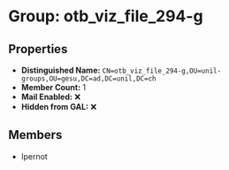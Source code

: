# Group: otb_viz_file_294-g

## Properties

- **Distinguished Name:** `CN=otb_viz_file_294-g,OU=unil-groups,OU=gesu,DC=ad,DC=unil,DC=ch`
- **Member Count:** 1
- **Mail Enabled:** ❌
- **Hidden from GAL:** ❌

## Members

- lpernot

